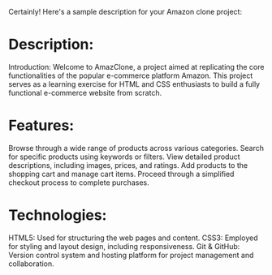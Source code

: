 Certainly! Here's a sample description for your Amazon clone project:

# Description:
Introduction:
Welcome to AmazClone, a project aimed at replicating the core functionalities of the popular e-commerce platform Amazon. This project serves as a learning exercise for HTML and CSS enthusiasts to build a fully functional e-commerce website from scratch.

# Features:

Browse through a wide range of products across various categories.
Search for specific products using keywords or filters.
View detailed product descriptions, including images, prices, and ratings.
Add products to the shopping cart and manage cart items.
Proceed through a simplified checkout process to complete purchases.

# Technologies:

HTML5: Used for structuring the web pages and content.
CSS3: Employed for styling and layout design, including responsiveness.
Git & GitHub: Version control system and hosting platform for project management and collaboration.